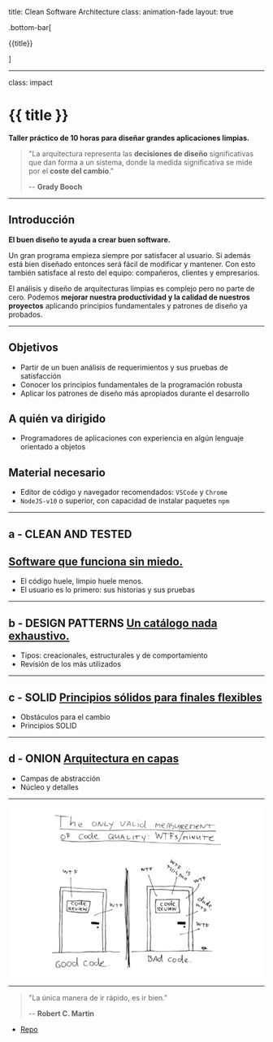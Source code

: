 title: Clean Software Architecture
class: animation-fade
layout: true

.bottom-bar[

{{title}}

]

---

class: impact

# {{ title }}

**Taller práctico de 10 horas para diseñar grandes aplicaciones limpias.**

> "La arquitectura representa las **decisiones de diseño** significativas que dan forma a un sistema, donde la medida significativa se mide por el **coste del cambio**."
>
> -- **Grady Booch**

---

## Introducción

**El buen diseño te ayuda a crear buen software.**

Un gran programa empieza siempre por satisfacer al usuario. Si además está bien diseñado entonces será fácil de modificar y mantener. Con esto también satisface al resto del equipo: compañeros, clientes y empresarios.

El análisis y diseño de arquitecturas limpias es complejo pero no parte de cero. Podemos **mejorar nuestra productividad y la calidad de nuestros proyectos** aplicando principios fundamentales y patrones de diseño ya probados.

---

## Objetivos

- Partir de un buen análisis de requerimientos y sus pruebas de satisfacción
- Conocer los principios fundamentales de la programación robusta
- Aplicar los patrones de diseño más apropiados durante el desarrollo

## A quién va dirigido

- Programadores de aplicaciones con experiencia en algún lenguaje orientado a objetos

## Material necesario

- Editor de código y navegador recomendados: `VSCode` y `Chrome`
- `NodeJS-v10` o superior, con capacidad de instalar paquetes `npm`

---

## a - CLEAN AND TESTED
## [Software que funciona sin miedo.](./a-clean.html)

- El código huele, limpio huele menos.
- El usuario es lo primero: sus historias y sus pruebas

---

## b - DESIGN PATTERNS [Un catálogo nada exhaustivo.](./b-patterns.html)

- Tipos: creacionales, estructurales y de comportamiento
- Revisión de los más utilizados

---

## c - SOLID [Principios sólidos para finales flexibles](./c-solid.html)

- Obstáculos para el cambio
- Principios SOLID

---

## d - ONION [Arquitectura en capas](./d-onion.html)

- Campas de abstracción
- Núcleo y detalles

---

![La métrica real del buen código](./assets/clean-code_wtf.jpg)

---

> "La única manera de ir rápido, es ir bien."
>
> -- **Robert C. Martin**

- [Repo](https://github.com/AcademiaBinaria/clean-software-architecture)
